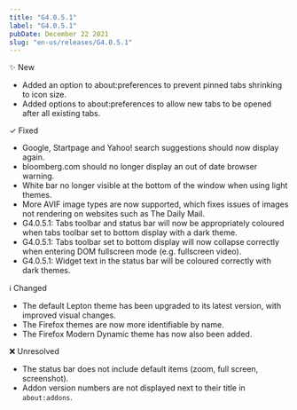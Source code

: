 ```yaml
---
title: "G4.0.5.1"
label: "G4.0.5.1"
pubDate: December 22 2021
slug: "en-us/releases/G4.0.5.1"
---
```


✨ New

* Added an option to about:preferences to prevent pinned tabs shrinking to icon size.
* Added options to about:preferences to allow new tabs to be opened after all existing tabs.

✓ Fixed

* Google, Startpage and Yahoo! search suggestions should now display again.
* bloomberg.com should no longer display an out of date browser warning.
* White bar no longer visible at the bottom of the window when using light themes.
* More AVIF image types are now supported, which fixes issues of images not rendering on websites such as The Daily Mail.
* G4.0.5.1: Tabs toolbar and status bar will now be appropriately coloured when tabs toolbar set to bottom display with a dark theme.
* G4.0.5.1: Tabs toolbar set to bottom display will now collapse correctly when entering DOM fullscreen mode (e.g. fullscreen video).
* G4.0.5.1: Widget text in the status bar will be coloured correctly with dark themes.

ℹ️ Changed

* The default Lepton theme has been upgraded to its latest version, with improved visual changes.
* The Firefox themes are now more identifiable by name.
* The Firefox Modern Dynamic theme has now also been added.

❌ Unresolved

* The status bar does not include default items (zoom, full screen, screenshot).
* Addon version numbers are not displayed next to their title in `about:addons`.

